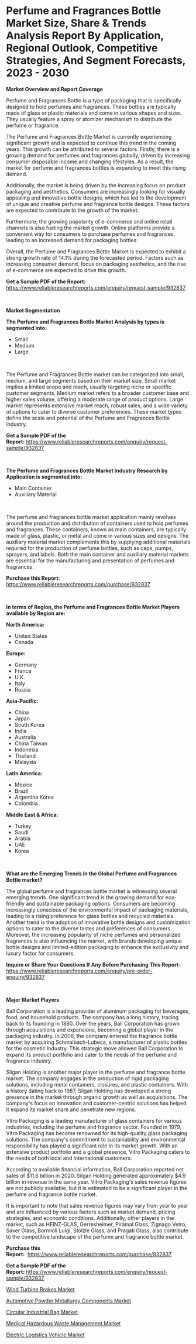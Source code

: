 <p><h1>Perfume and Fragrances Bottle Market Size, Share & Trends Analysis Report By Application, Regional Outlook, Competitive Strategies, And Segment Forecasts, 2023 - 2030</h1></p><p><strong>Market Overview and Report Coverage</strong></p>
<p><p>Perfume and Fragrances Bottle is a type of packaging that is specifically designed to hold perfumes and fragrances. These bottles are typically made of glass or plastic materials and come in various shapes and sizes. They usually feature a spray or atomizer mechanism to distribute the perfume or fragrance.</p><p>The Perfume and Fragrances Bottle Market is currently experiencing significant growth and is expected to continue this trend in the coming years. This growth can be attributed to several factors. Firstly, there is a growing demand for perfumes and fragrances globally, driven by increasing consumer disposable income and changing lifestyles. As a result, the market for perfume and fragrances bottles is expanding to meet this rising demand.</p><p>Additionally, the market is being driven by the increasing focus on product packaging and aesthetics. Consumers are increasingly looking for visually appealing and innovative bottle designs, which has led to the development of unique and creative perfume and fragrance bottle designs. These factors are expected to contribute to the growth of the market.</p><p>Furthermore, the growing popularity of e-commerce and online retail channels is also fueling the market growth. Online platforms provide a convenient way for consumers to purchase perfumes and fragrances, leading to an increased demand for packaging bottles.</p><p>Overall, the Perfume and Fragrances Bottle Market is expected to exhibit a strong growth rate of 14.1% during the forecasted period. Factors such as increasing consumer demand, focus on packaging aesthetics, and the rise of e-commerce are expected to drive this growth.</p></p>
<p><strong>Get a Sample PDF of the Report:</strong> <a href="https://www.reliableresearchreports.com/enquiry/request-sample/932837">https://www.reliableresearchreports.com/enquiry/request-sample/932837</a></p>
<p>&nbsp;</p>
<p><strong>Market Segmentation</strong></p>
<p><strong>The Perfume and Fragrances Bottle Market Analysis by types is segmented into:</strong></p>
<p><ul><li>Small</li><li>Medium</li><li>Large</li></ul></p>
<p>&nbsp;</p>
<p><p>The Perfume and Fragrances Bottle market can be categorized into small, medium, and large segments based on their market size. Small market implies a limited scope and reach, usually targeting niche or specific customer segments. Medium market refers to a broader customer base and higher sales volume, offering a moderate range of product options. Large market represents extensive market reach, robust sales, and a wide variety of options to cater to diverse customer preferences. These market types define the scale and potential of the Perfume and Fragrances Bottle industry.</p></p>
<p><strong>Get a Sample PDF of the Report:</strong>&nbsp;<a href="https://www.reliableresearchreports.com/enquiry/request-sample/932837">https://www.reliableresearchreports.com/enquiry/request-sample/932837</a></p>
<p>&nbsp;</p>
<p><strong>The Perfume and Fragrances Bottle Market Industry Research by Application is segmented into:</strong></p>
<p><ul><li>Main Container</li><li>Auxiliary Material</li></ul></p>
<p>&nbsp;</p>
<p><p>The perfume and fragrances bottle market application mainly revolves around the production and distribution of containers used to hold perfumes and fragrances. These containers, known as main containers, are typically made of glass, plastic, or metal and come in various sizes and designs. The auxiliary material market complements this by supplying additional materials required for the production of perfume bottles, such as caps, pumps, sprayers, and labels. Both the main container and auxiliary material markets are essential for the manufacturing and presentation of perfumes and fragrances.</p></p>
<p><strong>Purchase this Report:</strong>&nbsp; <a href="https://www.reliableresearchreports.com/purchase/932837">https://www.reliableresearchreports.com/purchase/932837</a></p>
<p>&nbsp;</p>
<p><strong>In terms of Region, the Perfume and Fragrances Bottle Market Players available by Region are:</strong></p>
<p>
    <p> <strong> North America: </strong>
        <ul>
            <li>United States</li>
            <li>Canada</li>
        </ul>
        </p> 
    <p> <strong> Europe: </strong>
        <ul>
            <li>Germany</li>
            <li>France</li>
            <li>U.K.</li>
            <li>Italy</li>
            <li>Russia</li>
        </ul>
        </p> 
    <p> <strong> Asia-Pacific: </strong>
        <ul>
            <li>China</li>
            <li>Japan</li>
            <li>South Korea</li>
            <li>India</li>
            <li>Australia</li>
            <li>China Taiwan</li>
            <li>Indonesia</li>
            <li>Thailand</li>
            <li>Malaysia</li>
        </ul>
        </p> 
    <p> <strong> Latin America: </strong>
        <ul>
            <li>Mexico</li>
            <li>Brazil</li>
            <li>Argentina Korea</li>
            <li>Colombia</li>
        </ul>
        </p> 
    <p> <strong> Middle East & Africa: </strong>
        <ul>
            <li>Turkey</li>
            <li>Saudi</li>
            <li>Arabia</li>
            <li>UAE</li>
            <li>Korea</li>
        </ul>
    </p>
    </p>
<p>&nbsp;</p>
<p><strong>What are the Emerging Trends in the Global Perfume and Fragrances Bottle market?</strong></p>
<p><p>The global perfume and fragrances bottle market is witnessing several emerging trends. One significant trend is the growing demand for eco-friendly and sustainable packaging options. Consumers are becoming increasingly conscious of the environmental impact of packaging materials, leading to a rising preference for glass bottles and recycled materials. Another trend is the adoption of innovative bottle designs and customization options to cater to the diverse tastes and preferences of consumers. Moreover, the increasing popularity of niche perfumes and personalized fragrances is also influencing the market, with brands developing unique bottle designs and limited-edition packaging to enhance the exclusivity and luxury factor for consumers.</p></p>
<p><strong>Inquire or Share Your Questions If Any Before Purchasing This Report</strong>- <a href="https://www.reliableresearchreports.com/enquiry/pre-order-enquiry/932837">https://www.reliableresearchreports.com/enquiry/pre-order-enquiry/932837</a></p>
<p>&nbsp;</p>
<p><strong>Major Market Players</strong></p>
<p><p>Ball Corporation is a leading provider of aluminum packaging for beverages, food, and household products. The company has a long history, tracing back to its founding in 1880. Over the years, Ball Corporation has grown through acquisitions and expansions, becoming a global player in the packaging industry. In 2006, the company entered the fragrance bottle market by acquiring Schmalbach-Lubeca, a manufacturer of plastic bottles for the cosmetic industry. This strategic move allowed Ball Corporation to expand its product portfolio and cater to the needs of the perfume and fragrance industry.</p><p>Silgan Holding is another major player in the perfume and fragrance bottle market. The company engages in the production of rigid packaging solutions, including metal containers, closures, and plastic containers. With a history dating back to 1987, Silgan Holding has developed a strong presence in the market through organic growth as well as acquisitions. The company's focus on innovation and customer-centric solutions has helped it expand its market share and penetrate new regions.</p><p>Vitro Packaging is a leading manufacturer of glass containers for various industries, including the perfume and fragrance sector. Founded in 1979, Vitro Packaging has become renowned for its high-quality glass packaging solutions. The company's commitment to sustainability and environmental responsibility has played a significant role in its market growth. With an extensive product portfolio and a global presence, Vitro Packaging caters to the needs of both local and international customers.</p><p>According to available financial information, Ball Corporation reported net sales of $11.6 billion in 2020. Silgan Holding generated approximately $4.9 billion in revenue in the same year. Vitro Packaging's sales revenue figures are not publicly available, but it is estimated to be a significant player in the perfume and fragrance bottle market.</p><p>It is important to note that sales revenue figures may vary from year to year and are influenced by various factors such as market demand, pricing strategies, and economic conditions. Additionally, other players in the market, such as HEINZ-GLAS, Gerresheimer, Piramal Glass, Zignago Vetro, Saver Glass, Bormioli Luigi, Stolzle Glass, and Pragati Glass, also contribute to the competitive landscape of the perfume and fragrance bottle market.</p></p>
<p><strong>Purchase this Report:</strong>&nbsp;&nbsp;<a href="https://www.reliableresearchreports.com/purchase/932837">https://www.reliableresearchreports.com/purchase/932837</a></p>
<p></p>
<p><strong>Get a Sample PDF of the Report:</strong>&nbsp;<a href="https://www.reliableresearchreports.com/enquiry/request-sample/932837">https://www.reliableresearchreports.com/enquiry/request-sample/932837</a></p>
<p><p><a href="https://www.reportprime.com/wind-turbine-brakes-r7213">Wind Turbine Brakes Market</a></p><p><a href="https://www.linkedin.com/pulse/automotive-powder-metallurgy-components-market-research-oqm3e/">Automotive Powder Metallurgy Components Market</a></p><p><a href="https://issuu.com/reportprime-2/docs/circular-industrial-bag-market-size-2030.pptx?fr=xKAE9_zU1NQ">Circular Industrial Bag Market</a></p><p><a href="https://medium.com/@kaceyrath/medical-hazardous-waste-management-market-size-growth-forecast-2023-2030-4aef2fce4d1f">Medical Hazardous Waste Management Market</a></p><p><a href="https://www.linkedin.com/pulse/electric-logistics-vehicle-market-research-report-unlocks-btrre/">Electric Logistics Vehicle Market</a></p></p>